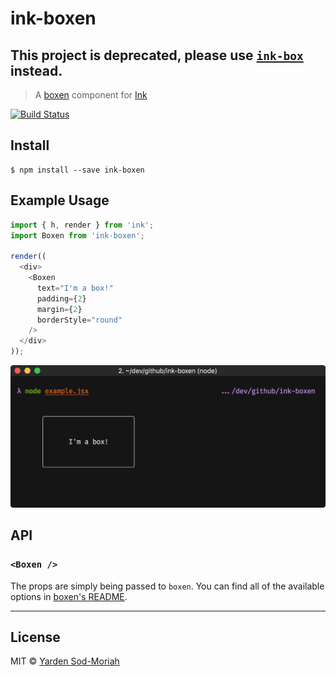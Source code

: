 # ink-boxen

## This project is deprecated, please use [`ink-box`](https://github.com/sindresorhus/ink-box) instead.

> A [boxen](https://github.com/sindresorhus/boxen/) component for [Ink](https://github.com/vadimdemedes/ink/)

[![Build Status](https://travis-ci.org/yardnsm/ink-boxen.svg?branch=master)](https://travis-ci.org/yardnsm/ink-boxen)

## Install

```console
$ npm install --save ink-boxen
```

## Example Usage

```javascript
import { h, render } from 'ink';
import Boxen from 'ink-boxen';

render((
  <div>
    <Boxen
      text="I'm a box!"
      padding={2}
      margin={2}
      borderStyle="round"
    />
  </div>
));
```

<img src="media/screenshot.png" width="550">


## API

### `<Boxen />`

The props are simply being passed to `boxen`. You can find all of the available options
in [boxen's README](https://github.com/sindresorhus/boxen#options).

---

## License

MIT © [Yarden Sod-Moriah](http://yardnsm.net/)
